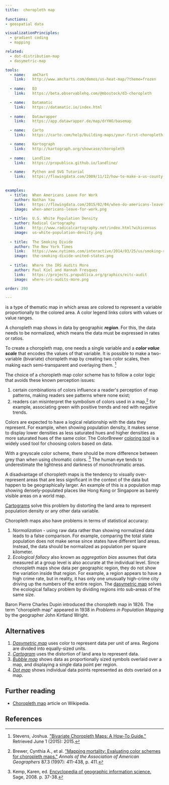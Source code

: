 ```yaml
---
title:  choropleth map
  
functions:
- geospatial data

visualizationPrinciples:
  - gradient coding
  - mapping

related:
  - dot-distribution-map
  - dasymetric-map

tools:
  - name:   amChart
    link:   http://www.amcharts.com/demos/us-heat-map/?theme=frozen
    
  - name:   D3
    link:   https://beta.observablehq.com/@mbostock/d3-choropleth

  - name:   Datamatic
    link:   https://datamatic.io/index.html
 
  - name:   Datawrapper
    link:   https://app.datawrapper.de/map/drYHO/basemap

  - name:   Carto
    link:   https://carto.com/help/building-maps/your-first-choropleth-map

  - name:   Kartograph
    link:   http://kartograph.org/showcase/choropleth
  
  - name:   Landline
    link:   https://propublica.github.io/landline/

  - name:   Python and SVG Tutorial
    link:   https://flowingdata.com/2009/11/12/how-to-make-a-us-county-thematic-map-using-free-tools/
    

examples:
  - title:  When Americans Leave For Work
    author: Nathan Yau
    link:   https://flowingdata.com/2015/02/04/when-do-americans-leave-for-work/
    image:  when-americans-leave-for-work.png
    
  - title:  U.S. White Population Density
    author: Radical Cartography
    link:   http://www.radicalcartography.net/index.html?wikicensus
    image:  us-white-population-density.png
    
  - title:  The Smoking Divide
    author: The New York Times
    link:   https://www.nytimes.com/interactive/2014/03/25/us/smoking-rate-map.html
    image:  the-smoking-divide-united-states.png
  
  - title:  Where the IRS Audits More
    author: Paul Kiel and Hannah Fresques
    link:   https://projects.propublica.org/graphics/eitc-audit
    image:  where-irs-audits-more.png

order: 390

---
```

is a type of thematic map in which areas are colored to represent a variable proportionally to the colored area. A color legend links colors with values or value ranges.

<!--more-->
A choropleth map shows in data by geographic ***region***. For this, the data needs to be normalized, which means the data must be expressed in rates or ratios.

To create a choropleth map, one needs a single variable and a ***color value scale*** that encodes the values of that variable. It is possible to make a two-variable (bivariate) choropleth map by creating two color scales, then making each semi-transparent and overlaying them. [^stevens]

The choice of a choropleth map color scheme has to follow a color logic that avoids these known perception issues:
1. certain combinations of colors influence a reader's perception of map patterns, making readers see patterns where none exist;
2. readers can misinterpret the symbolism of colors used in a map,[^brewer] for example, associating green with positive trends and red with negative trends. 

Colors are expected to have a logical relationship with the data they represent. For example, when showing population density, it makes sense to display lower densities as less saturated hues and higher densities as more saturated hues of the same color. The ColorBrewer [coloring tool](http://colorbrewer2.org/#type=sequential&scheme=BuGn&n=3) is a widely used tool for choosing colors based on data.

With a greyscale color scheme,  there should be more difference between grey than when using chromatic colors. [^kemp]  The human eye tends to underestimate the lightness and darkness of monochromatic areas.

A disadvantage of choropleth maps is the tendency to visually over-represent areas that are less significant in the context of the data but happen to be geographically larger. An example of this is a population map showing densely-populated places like Hong Kong or Singapore as barely visible areas on a world map. 

[Cartograms](/cartogram) solve this problem by distorting the land area to represent population density or any other data variable.

Choropleth maps also have problems in terms of statistical accuracy:
1. *Normalization* - using raw data rather than showing normalized data leads to a false comparison. For example, comparing the total state population does not make sense since states have different land areas. Instead, the data should be normalized as population per square kilometer.
2. *Ecological fallacy* also known as *aggregation bias* assumes that data measured at a group level is also accurate at the individual level. Since choropleth maps show data per geographic region, they do not show the variation inside that region. For example, a region appears to have a high crime rate, but in reality, it has only one unusually high-crime city driving up the numbers of the entire region. The [dasymetric map](/dasymetric-map) solves the ecological fallacy problem by dividing regions into sub-areas of the same size.

Baron Pierre Charles Dupin introduced the choropleth map in 1826. The term "choropleth map" appeared in 1938 in <cite>Problems in Population Mapping</cite> by the geographer John Kirtland Wright.

## Alternatives

1. [*Dasymetric map*](/dasymetric-map) uses color to represent data per unit of area. Regions are divided into equally-sized units.
2. [*Cartogram*](/cartogram) uses the distortion of land area to represent data.
3. [*Bubble map*](/bubble-map) shows data as proportionally sized symbols overlaid over a map, and displaying a single data point per region.
4. [*Dot map*](/dot-map) shows individual data points represented as dots overlaid on a map.


## Further reading
- [Choropleth map](https://en.wikipedia.org/wiki/Choropleth_map) article on Wikipedia.

## References
[^brewer]: Brewer, Cynthia A., et al. ["Mapping mortality: Evaluating color schemes for choropleth maps."](https://www.jstor.org/stable/2564061?seq=1#page_scan_tab_contents) *Annals of the Association of American Geographers* 87.3 (1997): 411-438, p. 411.

[^kemp]: Kemp, Karen, ed. [Encyclopedia of geographic information science.](https://books.google.com/books?id=FrUQHIzXK6EC) Sage, 2008. p. 37-38.

[^scolum]: Terry, A. Slocum. "Thematic cartography and geovisualization." (2010).

[^stevens]: Stevens, Joshua. ["Bivariate Choropleth Maps: A How-To Guide."](http://www.joshuastevens.net/cartography/make-a-bivariate-choropleth-map/) Retrieved June 1 (2015): 2015.
